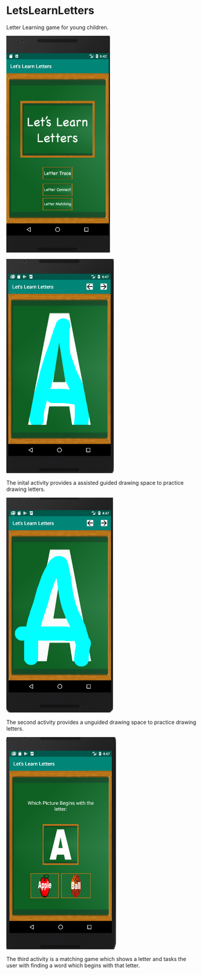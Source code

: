 # LetsLearnLetters
Letter Learning game for young children.


![screenshot](/screen_shot_letters.png)


![screenshot](/Screenshot_lets_learn_letters_2.png)

The inital activity provides a assisted guided drawing space to practice drawing letters. 


![screenshot](/Screenshot_lets_learn_letters_3.png)

The second activity provides a unguided drawing space to practice drawing letters. 


![screenshot](/Screenshot_lets_learn_letters_4.png)

The third activity is a matching game which shows a letter and tasks the user with finding a word which begins with that letter. 
